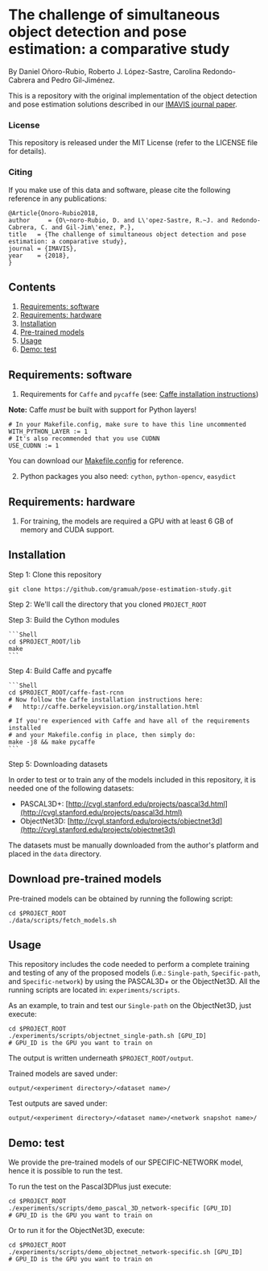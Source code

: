 # The challenge of simultaneous object detection and pose estimation: a comparative study

By Daniel Oñoro-Rubio, Roberto J. López-Sastre, Carolina Redondo-Cabrera and Pedro Gil-Jiménez.


This is a repository with the original implementation of the object detection and pose estimation solutions described in our [IMAVIS  journal paper](https://arxiv.org/abs/1801.08110). 


### License

This repository is released under the MIT License (refer to the LICENSE file for details).

### Citing

If you make use of this data and software, please cite the following reference in any publications:

    @Article{Onoro-Rubio2018,
    author     = {O\~noro-Rubio, D. and L\'opez-Sastre, R.~J. and Redondo-Cabrera, C. and Gil-Jim\'enez, P.},
    title   = {The challenge of simultaneous object detection and pose estimation: a comparative study},
    journal = {IMAVIS},
    year    = {2018},
    }


## Contents
1. [Requirements: software](#requirements-software)
2. [Requirements: hardware](#requirements-hardware)
3. [Installation](#installation)
4. [Pre-trained models](#download-pre-trained-models)
5. [Usage](#usage)
6. [Demo: test](#demo-test)

## Requirements: software

1. Requirements for `Caffe` and `pycaffe` (see: [Caffe installation instructions](http://caffe.berkeleyvision.org/installation.html))

  **Note:** Caffe *must* be built with support for Python layers!

  ```make
  # In your Makefile.config, make sure to have this line uncommented
  WITH_PYTHON_LAYER := 1
  # It's also recommended that you use CUDNN
  USE_CUDNN := 1
  ```

  You can download our [Makefile.config](https://dl.dropboxusercontent.com/s/6joa55k64xo2h68/Makefile.config?dl=1) for reference.

2. Python packages you also need: `cython`, `python-opencv`, `easydict`


## Requirements: hardware

1. For training, the models are required a GPU with at least 6 GB of memory and CUDA support.


## Installation

Step 1:  Clone this repository

  ```Shell
  git clone https://github.com/gramuah/pose-estimation-study.git
  ```

Step 2: We'll call the directory that you cloned `PROJECT_ROOT`

 
Step 3: Build the Cython modules

    ```Shell
    cd $PROJECT_ROOT/lib
    make
    ```

Step 4: Build Caffe and pycaffe


    ```Shell
    cd $PROJECT_ROOT/caffe-fast-rcnn
    # Now follow the Caffe installation instructions here:
    #   http://caffe.berkeleyvision.org/installation.html

    # If you're experienced with Caffe and have all of the requirements installed
    # and your Makefile.config in place, then simply do:
    make -j8 && make pycaffe
    ```

Step 5: Downloading datasets

In order to test or to train any of the models included in this repository, it is needed one of the following datasets:

* PASCAL3D+: [http://cvgl.stanford.edu/projects/pascal3d.html](http://cvgl.stanford.edu/projects/pascal3d.html)
* ObjectNet3D: [http://cvgl.stanford.edu/projects/objectnet3d](http://cvgl.stanford.edu/projects/objectnet3d)

The datasets must be manually downloaded from the author's platform and placed in the `data` directory.

## Download pre-trained models

Pre-trained models can be obtained by running the following script:

```Shell
cd $PROJECT_ROOT
./data/scripts/fetch_models.sh
```

## Usage

This repository includes the code needed to perform a complete training and testing of any of the proposed models (i.e.: `Single-path`, `Specific-path`, and `Specific-network`) by using the PASCAL3D+ or the ObjectNet3D. All the running scripts are located in: `experiments/scripts`.

As an example, to train and test our `Single-path` on the ObjectNet3D, just execute: 

```Shell
cd $PROJECT_ROOT
./experiments/scripts/objectnet_single-path.sh [GPU_ID]
# GPU_ID is the GPU you want to train on
```

The output is written underneath `$PROJECT_ROOT/output`.


Trained models are saved under:

```
output/<experiment directory>/<dataset name>/
```

Test outputs are saved under:

```
output/<experiment directory>/<dataset name>/<network snapshot name>/
```

## Demo: test

We provide the pre-trained models of our SPECIFIC-NETWORK model, hence it is possible to run the test.

To run the test on the Pascal3DPlus just execute: 

```Shell
cd $PROJECT_ROOT
./experiments/scripts/demo_pascal_3D_network-specific [GPU_ID]
# GPU_ID is the GPU you want to train on
```

Or to run it for the ObjectNet3D, execute: 

```Shell
cd $PROJECT_ROOT
./experiments/scripts/demo_objectnet_network-specific.sh [GPU_ID]
# GPU_ID is the GPU you want to train on
```
